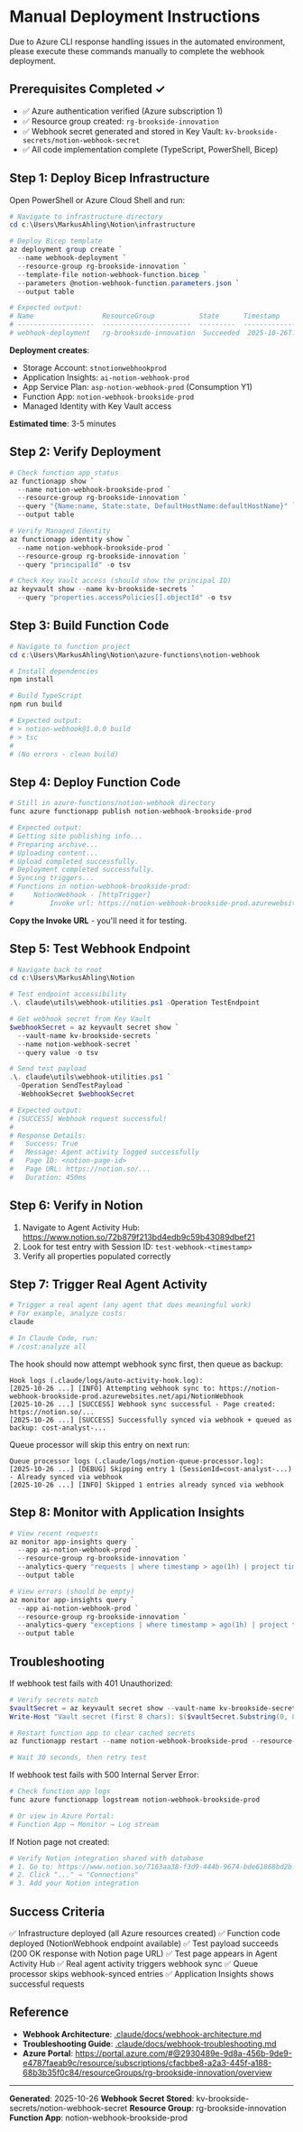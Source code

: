 # Manual Deployment Instructions

Due to Azure CLI response handling issues in the automated environment, please execute these commands manually to complete the webhook deployment.

## Prerequisites Completed ✓

- ✅ Azure authentication verified (Azure subscription 1)
- ✅ Resource group created: `rg-brookside-innovation`
- ✅ Webhook secret generated and stored in Key Vault: `kv-brookside-secrets/notion-webhook-secret`
- ✅ All code implementation complete (TypeScript, PowerShell, Bicep)

## Step 1: Deploy Bicep Infrastructure

Open PowerShell or Azure Cloud Shell and run:

```powershell
# Navigate to infrastructure directory
cd c:\Users\MarkusAhling\Notion\infrastructure

# Deploy Bicep template
az deployment group create `
  --name webhook-deployment `
  --resource-group rg-brookside-innovation `
  --template-file notion-webhook-function.bicep `
  --parameters @notion-webhook-function.parameters.json `
  --output table

# Expected output:
# Name                 ResourceGroup           State      Timestamp
# -------------------  ----------------------  ---------  --------------------
# webhook-deployment   rg-brookside-innovation  Succeeded  2025-10-26T...
```

**Deployment creates**:
- Storage Account: `stnotionwebhookprod`
- Application Insights: `ai-notion-webhook-prod`
- App Service Plan: `asp-notion-webhook-prod` (Consumption Y1)
- Function App: `notion-webhook-brookside-prod`
- Managed Identity with Key Vault access

**Estimated time**: 3-5 minutes

## Step 2: Verify Deployment

```powershell
# Check function app status
az functionapp show `
  --name notion-webhook-brookside-prod `
  --resource-group rg-brookside-innovation `
  --query "{Name:name, State:state, DefaultHostName:defaultHostName}" `
  --output table

# Verify Managed Identity
az functionapp identity show `
  --name notion-webhook-brookside-prod `
  --resource-group rg-brookside-innovation `
  --query "principalId" -o tsv

# Check Key Vault access (should show the principal ID)
az keyvault show --name kv-brookside-secrets `
  --query "properties.accessPolicies[].objectId" -o tsv
```

## Step 3: Build Function Code

```powershell
# Navigate to function project
cd c:\Users\MarkusAhling\Notion\azure-functions\notion-webhook

# Install dependencies
npm install

# Build TypeScript
npm run build

# Expected output:
# > notion-webhook@1.0.0 build
# > tsc
#
# (No errors - clean build)
```

## Step 4: Deploy Function Code

```powershell
# Still in azure-functions/notion-webhook directory
func azure functionapp publish notion-webhook-brookside-prod

# Expected output:
# Getting site publishing info...
# Preparing archive...
# Uploading content...
# Upload completed successfully.
# Deployment completed successfully.
# Syncing triggers...
# Functions in notion-webhook-brookside-prod:
#     NotionWebhook - [httpTrigger]
#         Invoke url: https://notion-webhook-brookside-prod.azurewebsites.net/api/NotionWebhook
```

**Copy the Invoke URL** - you'll need it for testing.

## Step 5: Test Webhook Endpoint

```powershell
# Navigate back to root
cd c:\Users\MarkusAhling\Notion

# Test endpoint accessibility
.\. claude\utils\webhook-utilities.ps1 -Operation TestEndpoint

# Get webhook secret from Key Vault
$webhookSecret = az keyvault secret show `
  --vault-name kv-brookside-secrets `
  --name notion-webhook-secret `
  --query value -o tsv

# Send test payload
.\. claude\utils\webhook-utilities.ps1 `
  -Operation SendTestPayload `
  -WebhookSecret $webhookSecret

# Expected output:
# [SUCCESS] Webhook request successful!
#
# Response Details:
#   Success: True
#   Message: Agent activity logged successfully
#   Page ID: <notion-page-id>
#   Page URL: https://notion.so/...
#   Duration: 450ms
```

## Step 6: Verify in Notion

1. Navigate to Agent Activity Hub: https://www.notion.so/72b879f213bd4edb9c59b43089dbef21
2. Look for test entry with Session ID: `test-webhook-<timestamp>`
3. Verify all properties populated correctly

## Step 7: Trigger Real Agent Activity

```powershell
# Trigger a real agent (any agent that does meaningful work)
# For example, analyze costs:
claude

# In Claude Code, run:
# /cost:analyze all
```

The hook should now attempt webhook sync first, then queue as backup:

```
Hook logs (.claude/logs/auto-activity-hook.log):
[2025-10-26 ...] [INFO] Attempting webhook sync to: https://notion-webhook-brookside-prod.azurewebsites.net/api/NotionWebhook
[2025-10-26 ...] [SUCCESS] Webhook sync successful - Page created: https://notion.so/...
[2025-10-26 ...] [SUCCESS] Successfully synced via webhook + queued as backup: cost-analyst-...
```

Queue processor will skip this entry on next run:
```
Queue processor logs (.claude/logs/notion-queue-processor.log):
[2025-10-26 ...] [DEBUG] Skipping entry 1 (SessionId=cost-analyst-...) - Already synced via webhook
[2025-10-26 ...] [INFO] Skipped 1 entries already synced via webhook
```

## Step 8: Monitor with Application Insights

```powershell
# View recent requests
az monitor app-insights query `
  --app ai-notion-webhook-prod `
  --resource-group rg-brookside-innovation `
  --analytics-query "requests | where timestamp > ago(1h) | project timestamp, name, success, duration" `
  --output table

# View errors (should be empty)
az monitor app-insights query `
  --app ai-notion-webhook-prod `
  --resource-group rg-brookside-innovation `
  --analytics-query "exceptions | where timestamp > ago(1h) | project timestamp, outerMessage" `
  --output table
```

## Troubleshooting

If webhook test fails with 401 Unauthorized:
```powershell
# Verify secrets match
$vaultSecret = az keyvault secret show --vault-name kv-brookside-secrets --name notion-webhook-secret --query value -o tsv
Write-Host "Vault secret (first 8 chars): $($vaultSecret.Substring(0, 8))..."

# Restart function app to clear cached secrets
az functionapp restart --name notion-webhook-brookside-prod --resource-group rg-brookside-innovation

# Wait 30 seconds, then retry test
```

If webhook test fails with 500 Internal Server Error:
```powershell
# Check function app logs
func azure functionapp logstream notion-webhook-brookside-prod

# Or view in Azure Portal:
# Function App → Monitor → Log stream
```

If Notion page not created:
```powershell
# Verify Notion integration shared with database
# 1. Go to: https://www.notion.so/7163aa38-f3d9-444b-9674-bde61868bd2b
# 2. Click "..." → "Connections"
# 3. Add your Notion integration
```

## Success Criteria

✅ Infrastructure deployed (all Azure resources created)
✅ Function code deployed (NotionWebhook endpoint available)
✅ Test payload succeeds (200 OK response with Notion page URL)
✅ Test page appears in Agent Activity Hub
✅ Real agent activity triggers webhook sync
✅ Queue processor skips webhook-synced entries
✅ Application Insights shows successful requests

## Reference

- **Webhook Architecture**: [.claude/docs/webhook-architecture.md](.claude/docs/webhook-architecture.md)
- **Troubleshooting Guide**: [.claude/docs/webhook-troubleshooting.md](.claude/docs/webhook-troubleshooting.md)
- **Azure Portal**: https://portal.azure.com/#@2930489e-9d8a-456b-9de9-e4787faeab9c/resource/subscriptions/cfacbbe8-a2a3-445f-a188-68b3b35f0c84/resourceGroups/rg-brookside-innovation/overview

---

**Generated**: 2025-10-26
**Webhook Secret Stored**: kv-brookside-secrets/notion-webhook-secret
**Resource Group**: rg-brookside-innovation
**Function App**: notion-webhook-brookside-prod
